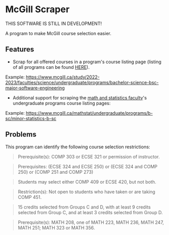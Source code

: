 # McGill Scraper

THIS SOFTWARE IS STILL IN DEVELOPMENT!

A program to make McGill course selection easier.

## Features

- Scrap for all offered courses in a program's course listing page (listing of all programs can be found [HERE](https://www.mcgill.ca/study/2022-2023/programs/search)).

Example: https://www.mcgill.ca/study/2022-2023/faculties/science/undergraduate/programs/bachelor-science-bsc-major-software-engineering

- Additional support for scraping the [math and statistics faculty](https://www.mcgill.ca/mathstat/undergraduate/programs/)'s undergraduate programs course listing pages: 

Example: https://www.mcgill.ca/mathstat/undergraduate/programs/b-sc/minor-statistics-b-sc 



## Problems

This program can identify the following course selection restrictions:

>Prerequisite(s): COMP 303 or ECSE 321 or permission of instructor.

>Prerequisites: (ECSE 324 and ECSE 250) or (ECSE 324 and COMP 250) or (COMP 251 and COMP 273)

>Students may select either COMP 409 or ECSE 420, but not both.

>Restriction(s): Not open to students who have taken or are taking COMP 451.

>15 credits selected from Groups C and D, with at least 9 credits selected from Group C, and at least 3 credits selected from Group D. 

>Prerequisite(s): MATH 208, one of MATH 223, MATH 236, MATH 247, MATH 251; MATH 323 or MATH 356.

